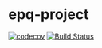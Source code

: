 # epq-project
[![codecov](https://codecov.io/gh/tumble1999/epq-project/branch/master/graph/badge.svg)](https://codecov.io/gh/tumble1999/epq-project)
[![Build Status](https://travis-ci.org/tumble1999/epq-project.svg?branch=master)](https://travis-ci.org/tumble1999/epq-project)
